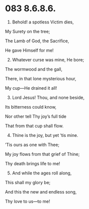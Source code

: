 # 083 8.6.8.6.

1.  Behold! a spotless Victim dies,

My Surety on the tree;

The Lamb of God, the Sacrifice,

He gave Himself for me!

2.  Whatever curse was mine, He bore;

The wormwood and the gall,

There, in that lone mysterious hour,

My cup—He drained it all!

3.  Lord Jesus! Thou, and none beside,

Its bitterness could know,

Nor other tell Thy joy’s full tide

That from that cup shall flow.

4.  Thine is the joy, but yet ’tis mine.

’Tis ours as one with Thee;

My joy flows from that grief of Thine;

Thy death brings life to me!

5.  And while the ages roll along,

This shall my glory be;

And this the new and endless song,

Thy love to us—to me!

